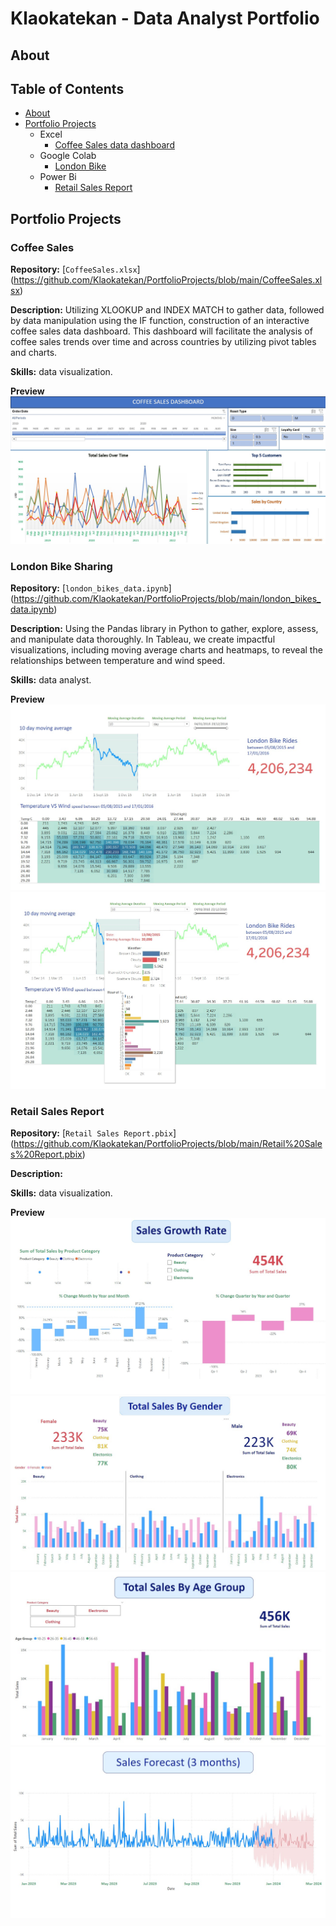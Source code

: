 # Klaokatekan - Data Analyst Portfolio
## About





## Table of Contents 
- [About](#about)
- [Portfolio Projects](#portfolio-projects)
    - Excel 
        - [Coffee Sales data dashboard](#coffee-sales-data-dashboard)
    - Google Colab
        - [London Bike](#london-bike)
    - Power Bi
        - [Retail Sales Report](#retail-sales-report)
      


## Portfolio Projects

### Coffee Sales
**Repository:** [`CoffeeSales.xlsx`] (https://github.com/Klaokatekan/PortfolioProjects/blob/main/CoffeeSales.xlsx)

**Description:** Utilizing XLOOKUP and INDEX MATCH to gather data, followed by data manipulation using the IF function, construction of an interactive coffee sales data dashboard. This dashboard will facilitate the analysis of coffee sales trends over time and across countries by utilizing pivot tables and charts.

**Skills:** data visualization.

**Preview** ![alt text](london_bikes_data_image.jpg)

### London Bike Sharing ###
**Repository:** [`london_bikes_data.ipynb`] (https://github.com/Klaokatekan/PortfolioProjects/blob/main/london_bikes_data.ipynb) <br />

**Description:** Using the Pandas library in Python to gather, explore, assess, and manipulate data thoroughly. In Tableau, we create impactful visualizations, including moving average charts and heatmaps, to reveal the relationships between temperature and wind speed.

**Skills:** data analyst.

**Preview** ![alt text](london_bike_dashboard_image_1.jpg)
![alt text](london_bike_dashboard_image_2.jpg)

### Retail Sales Report ###
**Repository:** [`Retail Sales Report.pbix`] (https://github.com/Klaokatekan/PortfolioProjects/blob/main/Retail%20Sales%20Report.pbix)

**Description:** 

**Skills:** data visualization.

**Preview** ![alt text](retail_sales_1.jpg)
![alt text](retail_sales_2.jpg)
![alt text](retail_sales_3.jpg)
![alt text](retail_sales_4.jpg)

